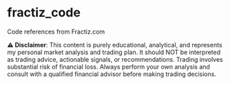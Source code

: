 # fractiz_code
Code references from Fractiz.com

**⚠️ Disclaimer**: This content is purely educational, analytical, and represents my personal market analysis and trading plan. It should NOT be interpreted as trading advice, actionable signals, or recommendations. Trading involves substantial risk of financial loss. Always perform your own analysis and consult with a qualified financial advisor before making trading decisions.

